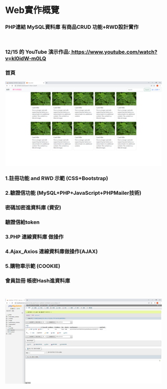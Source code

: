 <h1>Web實作概覽</h1>
<h3>PHP連結&nbsp;MySQL資料庫&nbsp;有商品CRUD 功能+RWD設計實作</h3><br>

<h3>12/15 的 YouTube 演示作品:<a href="https://www.youtube.com/watch?v=kI0idW-m0LQ"> https://www.youtube.com/watch?v=kI0idW-m0LQ</a></h3>

<h3>首頁</h3>
<img src="./Document - Google Chrome 2021_12_3 .png"><br>


<h3>1.註冊功能 and RWD 示範 (CSS+Bootstrap)</h3>
<h3>2.驗證信功能 (MySQL+PHP+JavaScript+PHPMailer技術)</h3>
<h3>  密碼加密進資料庫 (資安)</h3>
<h3>  驗證信給token</h3>
<h3>3.PHP 連線資料庫 做操作</h3>
<h3>4.Ajax_Axios 連線資料庫做操作(AJAX)</h3>
<h3>5.購物車示範 (COOKIE)</h3>

<h3>會員註冊 帳密Hash進資料庫</h3><br>

<img src="./Hash保護.png"><br>

